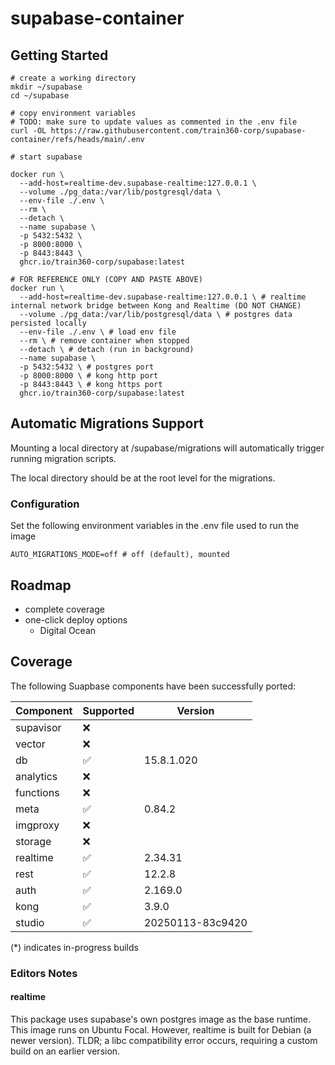 # supabase-container

## Getting Started

```shell
# create a working directory
mkdir ~/supabase
cd ~/supabase

# copy environment variables
# TODO: make sure to update values as commented in the .env file
curl -OL https://raw.githubusercontent.com/train360-corp/supabase-container/refs/heads/main/.env

# start supabase

docker run \
  --add-host=realtime-dev.supabase-realtime:127.0.0.1 \
  --volume ./pg_data:/var/lib/postgresql/data \
  --env-file ./.env \
  --rm \
  --detach \
  --name supabase \
  -p 5432:5432 \
  -p 8000:8000 \
  -p 8443:8443 \
  ghcr.io/train360-corp/supabase:latest

# FOR REFERENCE ONLY (COPY AND PASTE ABOVE)
docker run \
  --add-host=realtime-dev.supabase-realtime:127.0.0.1 \ # realtime internal network bridge between Kong and Realtime (DO NOT CHANGE)
  --volume ./pg_data:/var/lib/postgresql/data \ # postgres data persisted locally
  --env-file ./.env \ # load env file
  --rm \ # remove container when stopped
  --detach \ # detach (run in background)
  --name supabase \
  -p 5432:5432 \ # postgres port
  -p 8000:8000 \ # kong http port
  -p 8443:8443 \ # kong https port
  ghcr.io/train360-corp/supabase:latest
```

## Automatic Migrations Support

Mounting a local directory at /supabase/migrations will automatically trigger running migration scripts.

The local directory should be at the root level for the migrations.

### Configuration

Set the following environment variables in the .env file used to run the image

```shell
AUTO_MIGRATIONS_MODE=off # off (default), mounted
```

## Roadmap

* complete coverage
* one-click deploy options
    * Digital Ocean

## Coverage

The following Suapbase components have been successfully ported:

| Component | Supported | Version          |
|-----------|-----------|------------------|
| supavisor | ❌         |                  |
| vector    | ❌         |                  |
| db        | ✅         | 15.8.1.020       |
| analytics | ❌         |                  |
| functions | ❌         |                  |
| meta      | ✅         | 0.84.2           |
| imgproxy  | ❌         |                  |
| storage   | ❌         |                  |
| realtime  | ✅         | 2.34.31          |
| rest      | ✅         | 12.2.8           |
| auth      | ✅         | 2.169.0          |
| kong      | ✅         | 3.9.0            |
| studio    | ✅         | 20250113-83c9420 |

(*) indicates in-progress builds

### Editors Notes

#### realtime

This package uses supabase's own postgres image as the base runtime. This image runs on Ubuntu Focal. However, realtime
is built for Debian (a newer version). TLDR; a libc compatibility error occurs, requiring a custom build on an earlier
version.